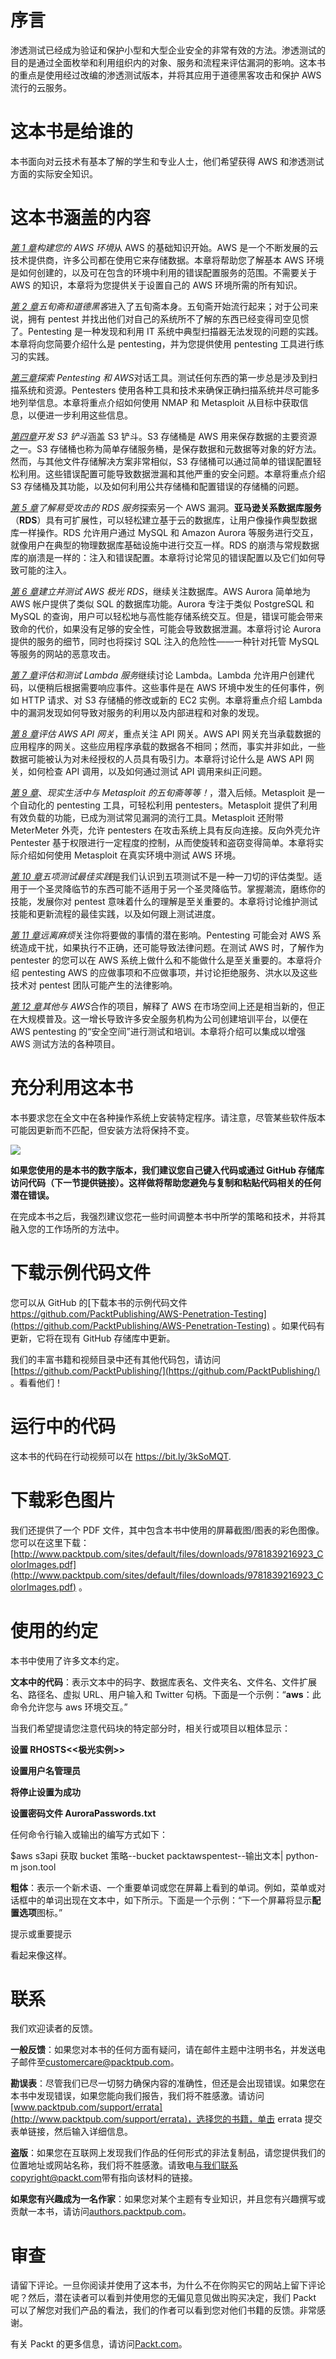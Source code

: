 # 序言

渗透测试已经成为验证和保护小型和大型企业安全的非常有效的方法。渗透测试的目的是通过全面枚举和利用组织内的对象、服务和流程来评估漏洞的影响。这本书的重点是使用经过改编的渗透测试版本，并将其应用于道德黑客攻击和保护 AWS 流行的云服务。

# 这本书是给谁的

本书面向对云技术有基本了解的学生和专业人士，他们希望获得 AWS 和渗透测试方面的实际安全知识。

# 这本书涵盖的内容

[*第 1 章*](01.html#_idTextAnchor025)*构建您的 AWS 环境*从 AWS 的基础知识开始。AWS 是一个不断发展的云技术提供商，许多公司都在使用它来存储数据。本章将帮助您了解基本 AWS 环境是如何创建的，以及可在包含的环境中利用的错误配置服务的范围。不需要关于 AWS 的知识，本章将为您提供关于设置自己的 AWS 环境所需的所有知识。

[*第 2 章*](02.html#_idTextAnchor056)*五旬斋和道德黑客*进入了五旬斋本身。五旬斋开始流行起来；对于公司来说，拥有 pentest 并找出他们对自己的系统所不了解的东西已经变得司空见惯了。Pentesting 是一种发现和利用 IT 系统中典型扫描器无法发现的问题的实践。本章将向您简要介绍什么是 pentesting，并为您提供使用 pentesting 工具进行练习的实践。

[*第三章*](03.html#_idTextAnchor098)*探索 Pentesting 和 AWS*对话工具。测试任何东西的第一步总是涉及到扫描系统和资源。Pentesters 使用各种工具和技术来确保正确扫描系统并尽可能多地列举信息。本章将重点介绍如何使用 NMAP 和 Metasploit 从目标中获取信息，以便进一步利用这些信息。

[*第四章*](04.html#_idTextAnchor171)*开发 S3 铲斗*涵盖 S3 铲斗。S3 存储桶是 AWS 用来保存数据的主要资源之一。S3 存储桶也称为简单存储服务桶，是保存数据和元数据等对象的好方法。然而，与其他文件存储解决方案非常相似，S3 存储桶可以通过简单的错误配置轻松利用。这些错误配置可能导致数据泄漏和其他严重的安全问题。本章将重点介绍 S3 存储桶及其功能，以及如何利用公共存储桶和配置错误的存储桶的问题。

[*第 5 章*](05.html#_idTextAnchor227)*了解易受攻击的 RDS 服务*探索另一个 AWS 漏洞。**亚马逊关系数据库服务**（**RDS**）具有可扩展性，可以轻松建立基于云的数据库，让用户像操作典型数据库一样操作。RDS 允许用户通过 MySQL 和 Amazon Aurora 等服务进行交互，就像用户在典型的物理数据库基础设施中进行交互一样。RDS 的崩溃与常规数据库的崩溃是一样的：注入和错误配置。本章将讨论常见的错误配置以及它们如何导致可能的注入。

[*第 6 章*](06.html#_idTextAnchor281)*建立并测试 AWS 极光 RDS*，继续关注数据库。AWS Aurora 简单地为 AWS 帐户提供了类似 SQL 的数据库功能。Aurora 专注于类似 PostgreSQL 和 MySQL 的查询，用户可以轻松地与高性能存储系统交互。但是，错误可能会带来致命的代价，如果没有足够的安全性，可能会导致数据泄漏。本章将讨论 Aurora 提供的服务的细节，同时也将探讨 SQL 注入的危险性——一种针对托管 MySQL 等服务的网站的恶意攻击。

[*第 7 章*](07.html#_idTextAnchor309)*评估和测试 Lambda 服务*继续讨论 Lambda。Lambda 允许用户创建代码，以便稍后根据需要响应事件。这些事件是在 AWS 环境中发生的任何事件，例如 HTTP 请求、对 S3 存储桶的修改或新的 EC2 实例。本章将重点介绍 Lambda 中的漏洞发现如何导致对服务的利用以及内部进程和对象的发现。

[*第 8 章*](08.html#_idTextAnchor329)*评估 AWS API 网关*，重点关注 API 网关。AWS API 网关充当承载数据的应用程序的网关。这些应用程序承载的数据各不相同；然而，事实并非如此，一些数据可能被认为对未经授权的人员具有吸引力。本章将讨论什么是 AWS API 网关，如何检查 API 调用，以及如何通过测试 API 调用来纠正问题。

[*第 9 章*](09.html#_idTextAnchor381)、*现实生活中与 Metasploit 的五旬斋等等！*，潜入后倾。Metasploit 是一个自动化的 pentesting 工具，可轻松利用 pentesters。Metasploit 提供了利用有效负载的功能，已成为测试常见漏洞的流行工具。Metasploit 还附带 MeterMeter 外壳，允许 pentesters 在攻击系统上具有反向连接。反向外壳允许 Pentester 基于权限进行一定程度的控制，从而使旋转和盗窃变得简单。本章将实际介绍如何使用 Metasploit 在真实环境中测试 AWS 环境。

[*第 10 章*](10.html#_idTextAnchor438)*五项测试最佳实践*是我们认识到五项测试不是一种一刀切的评估类型。适用于一个圣灵降临节的东西可能不适用于另一个圣灵降临节。掌握潮流，磨练你的技能，发展你对 pentest 意味着什么的理解是至关重要的。本章将讨论维护测试技能和更新流程的最佳实践，以及如何跟上测试进度。

[*第 11 章*](11.html#_idTextAnchor502)*远离麻烦*关注你将要做的事情的潜在影响。Pentesting 可能会对 AWS 系统造成干扰，如果执行不正确，还可能导致法律问题。在测试 AWS 时，了解作为 pentester 的您可以在 AWS 系统上做什么和不能做什么是至关重要的。本章将介绍 pentesting AWS 的应做事项和不应做事项，并讨论拒绝服务、洪水以及这些技术对 pentest 团队可能产生的法律影响。

[*第 12 章*](12.html#_idTextAnchor516)*其他与 AWS*合作的项目，解释了 AWS 在市场空间上还是相当新的，但正在大规模普及。这一增长导致许多安全服务机构为公司创建培训平台，以便在 AWS pentesting 的“安全空间”进行测试和培训。本章将介绍可以集成以增强 AWS 测试方法的各种项目。

# 充分利用这本书

本书要求您在全文中在各种操作系统上安装特定程序。请注意，尽管某些软件版本可能因更新而不匹配，但安装方法将保持不变。

![](image/B15630_Preface_Table.jpg)

**如果您使用的是本书的数字版本，我们建议您自己键入代码或通过 GitHub 存储库访问代码（下一节提供链接）。这样做将帮助您避免与复制和粘贴代码相关的任何潜在错误。**

在完成本书之后，我强烈建议您花一些时间调整本书中所学的策略和技术，并将其融入您的工作场所的方法中。

# 下载示例代码文件

您可以从 GitHub 的[下载本书的示例代码文件 https://github.com/PacktPublishing/AWS-Penetration-Testing](https://github.com/PacktPublishing/AWS-Penetration-Testing) 。如果代码有更新，它将在现有 GitHub 存储库中更新。

我们的丰富书籍和视频目录中还有其他代码包，请访问[https://github.com/PacktPublishing/](https://github.com/PacktPublishing/) 。看看他们！

# 运行中的代码

这本书的代码在行动视频可以在 https://bit.ly/3kSoMQT.

# 下载彩色图片

我们还提供了一个 PDF 文件，其中包含本书中使用的屏幕截图/图表的彩色图像。您可以在这里下载：[http://www.packtpub.com/sites/default/files/downloads/9781839216923_ColorImages.pdf](http://www.packtpub.com/sites/default/files/downloads/9781839216923_ColorImages.pdf) 。

# 使用的约定

本书中使用了许多文本约定。

**文本中的代码**：表示文本中的码字、数据库表名、文件夹名、文件名、文件扩展名、路径名、虚拟 URL、用户输入和 Twitter 句柄。下面是一个示例：“**aws**：此命令允许您与 aws 环境交互。”

当我们希望提请您注意代码块的特定部分时，相关行或项目以粗体显示：

**设置 RHOSTS<<极光实例>>**

**设置用户名管理员**

**将停止设置为成功**

**设置密码文件 AuroraPasswords.txt**

任何命令行输入或输出的编写方式如下：

$aws s3api 获取 bucket 策略--bucket packtawspentest--输出文本| python-m json.tool

**粗体**：表示一个新术语、一个重要单词或您在屏幕上看到的单词。例如，菜单或对话框中的单词出现在文本中，如下所示。下面是一个示例：“下一个屏幕将显示**配置选项**图标。”

提示或重要提示

看起来像这样。

# 联系

我们欢迎读者的反馈。

**一般反馈**：如果您对本书的任何方面有疑问，请在邮件主题中注明书名，并发送电子邮件至[customercare@packtpub.com](mailto:customercare@packtpub.com)。

**勘误表**：尽管我们已尽一切努力确保内容的准确性，但还是会出现错误。如果您在本书中发现错误，如果您能向我们报告，我们将不胜感激。请访问[www.packtpub.com/support/errata](http://www.packtpub.com/support/errata)，选择您的书籍，单击 errata 提交表单链接，然后输入详细信息。

**盗版**：如果您在互联网上发现我们作品的任何形式的非法复制品，请您提供我们的位置地址或网站名称，我们将不胜感激。请致电[与我们联系 copyright@packt.com](mailto:copyright@packt.com)带有指向该材料的链接。

**如果您有兴趣成为一名作家**：如果您对某个主题有专业知识，并且您有兴趣撰写或贡献一本书，请访问[authors.packtpub.com](http://authors.packtpub.com)。

# 审查

请留下评论。一旦你阅读并使用了这本书，为什么不在你购买它的网站上留下评论呢？然后，潜在读者可以看到并使用您的无偏见意见做出购买决定，我们 Packt 可以了解您对我们产品的看法，我们的作者可以看到您对他们书籍的反馈。非常感谢。

有关 Packt 的更多信息，请访问[Packt.com](http://packt.com)。